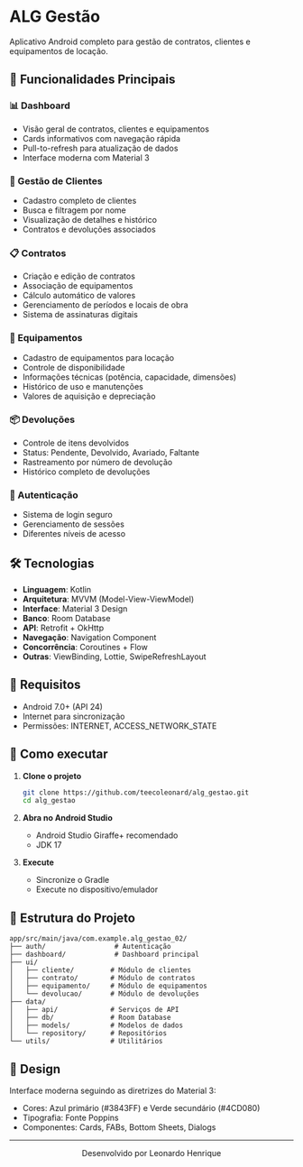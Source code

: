 ﻿# ALG Gestão

Aplicativo Android completo para gestão de contratos, clientes e equipamentos de locação.

## 🚀 Funcionalidades Principais

### 📊 Dashboard
- Visão geral de contratos, clientes e equipamentos
- Cards informativos com navegação rápida
- Pull-to-refresh para atualização de dados
- Interface moderna com Material 3

### 👥 Gestão de Clientes  
- Cadastro completo de clientes
- Busca e filtragem por nome
- Visualização de detalhes e histórico
- Contratos e devoluções associados

### 📋 Contratos
- Criação e edição de contratos
- Associação de equipamentos
- Cálculo automático de valores
- Gerenciamento de períodos e locais de obra
- Sistema de assinaturas digitais

### 🔧 Equipamentos
- Cadastro de equipamentos para locação
- Controle de disponibilidade
- Informações técnicas (potência, capacidade, dimensões)
- Histórico de uso e manutenções
- Valores de aquisição e depreciação

### 📦 Devoluções
- Controle de itens devolvidos
- Status: Pendente, Devolvido, Avariado, Faltante
- Rastreamento por número de devolução
- Histórico completo de devoluções

### 🔐 Autenticação
- Sistema de login seguro
- Gerenciamento de sessões
- Diferentes níveis de acesso

## 🛠️ Tecnologias

- **Linguagem**: Kotlin
- **Arquitetura**: MVVM (Model-View-ViewModel)
- **Interface**: Material 3 Design
- **Banco**: Room Database
- **API**: Retrofit + OkHttp
- **Navegação**: Navigation Component
- **Concorrência**: Coroutines + Flow
- **Outras**: ViewBinding, Lottie, SwipeRefreshLayout

## 📱 Requisitos

- Android 7.0+ (API 24)
- Internet para sincronização
- Permissões: INTERNET, ACCESS_NETWORK_STATE

## 🚀 Como executar

1. **Clone o projeto**
   ```bash
   git clone https://github.com/teecoleonard/alg_gestao.git
   cd alg_gestao
   ```

2. **Abra no Android Studio**
   - Android Studio Giraffe+ recomendado
   - JDK 17

3. **Execute**
   - Sincronize o Gradle
   - Execute no dispositivo/emulador

## 📁 Estrutura do Projeto

```
app/src/main/java/com.example.alg_gestao_02/
├── auth/                 # Autenticação
├── dashboard/            # Dashboard principal  
├── ui/
│   ├── cliente/         # Módulo de clientes
│   ├── contrato/        # Módulo de contratos
│   ├── equipamento/     # Módulo de equipamentos
│   └── devolucao/       # Módulo de devoluções
├── data/
│   ├── api/             # Serviços de API
│   ├── db/              # Room Database
│   ├── models/          # Modelos de dados
│   └── repository/      # Repositórios
└── utils/               # Utilitários
```

## 🎨 Design

Interface moderna seguindo as diretrizes do Material 3:
- Cores: Azul primário (#3843FF) e Verde secundário (#4CD080)
- Tipografia: Fonte Poppins
- Componentes: Cards, FABs, Bottom Sheets, Dialogs

---

<div align="center">
  <p>Desenvolvido por Leonardo Henrique</p>
</div>
